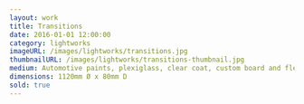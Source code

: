 ```yaml
---
layout: work
title: Transitions
date: 2016-01-01 12:00:00
category: lightworks
imageURL: /images/lightworks/transitions.jpg
thumbnailURL: /images/lightworks/transitions-thumbnail.jpg
medium: Automotive paints, plexiglass, clear coat, custom board and flexi ply, LEDs, 24v power supply, electrical cable, 240v plug, micro controller
dimensions: 1120mm Ø x 80mm D
sold: true
---
```

